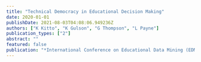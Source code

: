 ```yaml
---
title: "Technical Democracy in Educational Decision Making"
date: 2020-01-01
publishDate: 2021-08-03T04:08:06.949236Z
authors: ["K Kitto", "K Gulson", "G Thompson", "L Payne"]
publication_types: ["2"]
abstract: ""
featured: false
publication: "*International Conference on Educational Data Mining (EDM 2020)*"
---
```


